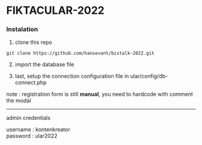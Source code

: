 # FIKTACULAR-2022

<h3> Instalation </h3>

1. clone this repo

```
git clone https://github.com/hansevant/bistalk-2022.git
```

2. import the database file

3. last, setup the connection configuration file in
   ular/config/db-connect.php

note : registration form is still <b>manual</b>, you need to hardcode with comment the modal

---

admin credentials

username : kontenkreator <br>
password : ular2022
